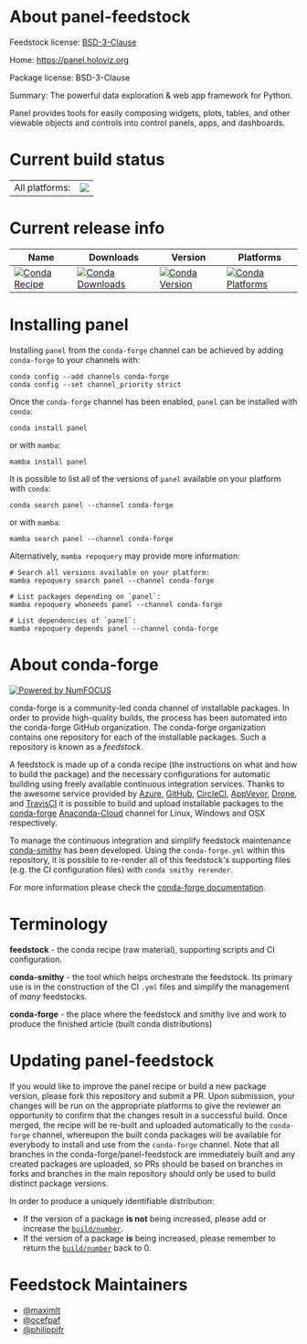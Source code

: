 About panel-feedstock
=====================

Feedstock license: [BSD-3-Clause](https://github.com/conda-forge/panel-feedstock/blob/main/LICENSE.txt)

Home: https://panel.holoviz.org

Package license: BSD-3-Clause

Summary: The powerful data exploration & web app framework for Python.

Panel provides tools for easily composing widgets, plots, tables, and other
viewable objects and controls into control panels, apps, and dashboards.


Current build status
====================


<table><tr><td>All platforms:</td>
    <td>
      <a href="https://dev.azure.com/conda-forge/feedstock-builds/_build/latest?definitionId=4577&branchName=main">
        <img src="https://dev.azure.com/conda-forge/feedstock-builds/_apis/build/status/panel-feedstock?branchName=main">
      </a>
    </td>
  </tr>
</table>

Current release info
====================

| Name | Downloads | Version | Platforms |
| --- | --- | --- | --- |
| [![Conda Recipe](https://img.shields.io/badge/recipe-panel-green.svg)](https://anaconda.org/conda-forge/panel) | [![Conda Downloads](https://img.shields.io/conda/dn/conda-forge/panel.svg)](https://anaconda.org/conda-forge/panel) | [![Conda Version](https://img.shields.io/conda/vn/conda-forge/panel.svg)](https://anaconda.org/conda-forge/panel) | [![Conda Platforms](https://img.shields.io/conda/pn/conda-forge/panel.svg)](https://anaconda.org/conda-forge/panel) |

Installing panel
================

Installing `panel` from the `conda-forge` channel can be achieved by adding `conda-forge` to your channels with:

```
conda config --add channels conda-forge
conda config --set channel_priority strict
```

Once the `conda-forge` channel has been enabled, `panel` can be installed with `conda`:

```
conda install panel
```

or with `mamba`:

```
mamba install panel
```

It is possible to list all of the versions of `panel` available on your platform with `conda`:

```
conda search panel --channel conda-forge
```

or with `mamba`:

```
mamba search panel --channel conda-forge
```

Alternatively, `mamba repoquery` may provide more information:

```
# Search all versions available on your platform:
mamba repoquery search panel --channel conda-forge

# List packages depending on `panel`:
mamba repoquery whoneeds panel --channel conda-forge

# List dependencies of `panel`:
mamba repoquery depends panel --channel conda-forge
```


About conda-forge
=================

[![Powered by
NumFOCUS](https://img.shields.io/badge/powered%20by-NumFOCUS-orange.svg?style=flat&colorA=E1523D&colorB=007D8A)](https://numfocus.org)

conda-forge is a community-led conda channel of installable packages.
In order to provide high-quality builds, the process has been automated into the
conda-forge GitHub organization. The conda-forge organization contains one repository
for each of the installable packages. Such a repository is known as a *feedstock*.

A feedstock is made up of a conda recipe (the instructions on what and how to build
the package) and the necessary configurations for automatic building using freely
available continuous integration services. Thanks to the awesome service provided by
[Azure](https://azure.microsoft.com/en-us/services/devops/), [GitHub](https://github.com/),
[CircleCI](https://circleci.com/), [AppVeyor](https://www.appveyor.com/),
[Drone](https://cloud.drone.io/welcome), and [TravisCI](https://travis-ci.com/)
it is possible to build and upload installable packages to the
[conda-forge](https://anaconda.org/conda-forge) [Anaconda-Cloud](https://anaconda.org/)
channel for Linux, Windows and OSX respectively.

To manage the continuous integration and simplify feedstock maintenance
[conda-smithy](https://github.com/conda-forge/conda-smithy) has been developed.
Using the ``conda-forge.yml`` within this repository, it is possible to re-render all of
this feedstock's supporting files (e.g. the CI configuration files) with ``conda smithy rerender``.

For more information please check the [conda-forge documentation](https://conda-forge.org/docs/).

Terminology
===========

**feedstock** - the conda recipe (raw material), supporting scripts and CI configuration.

**conda-smithy** - the tool which helps orchestrate the feedstock.
                   Its primary use is in the construction of the CI ``.yml`` files
                   and simplify the management of *many* feedstocks.

**conda-forge** - the place where the feedstock and smithy live and work to
                  produce the finished article (built conda distributions)


Updating panel-feedstock
========================

If you would like to improve the panel recipe or build a new
package version, please fork this repository and submit a PR. Upon submission,
your changes will be run on the appropriate platforms to give the reviewer an
opportunity to confirm that the changes result in a successful build. Once
merged, the recipe will be re-built and uploaded automatically to the
`conda-forge` channel, whereupon the built conda packages will be available for
everybody to install and use from the `conda-forge` channel.
Note that all branches in the conda-forge/panel-feedstock are
immediately built and any created packages are uploaded, so PRs should be based
on branches in forks and branches in the main repository should only be used to
build distinct package versions.

In order to produce a uniquely identifiable distribution:
 * If the version of a package **is not** being increased, please add or increase
   the [``build/number``](https://docs.conda.io/projects/conda-build/en/latest/resources/define-metadata.html#build-number-and-string).
 * If the version of a package **is** being increased, please remember to return
   the [``build/number``](https://docs.conda.io/projects/conda-build/en/latest/resources/define-metadata.html#build-number-and-string)
   back to 0.

Feedstock Maintainers
=====================

* [@maximlt](https://github.com/maximlt/)
* [@ocefpaf](https://github.com/ocefpaf/)
* [@philippjfr](https://github.com/philippjfr/)

